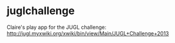 juglchallenge
=============

Claire's play app for the JUGL challenge: http://jugl.myxwiki.org/xwiki/bin/view/Main/JUGL+Challenge+2013